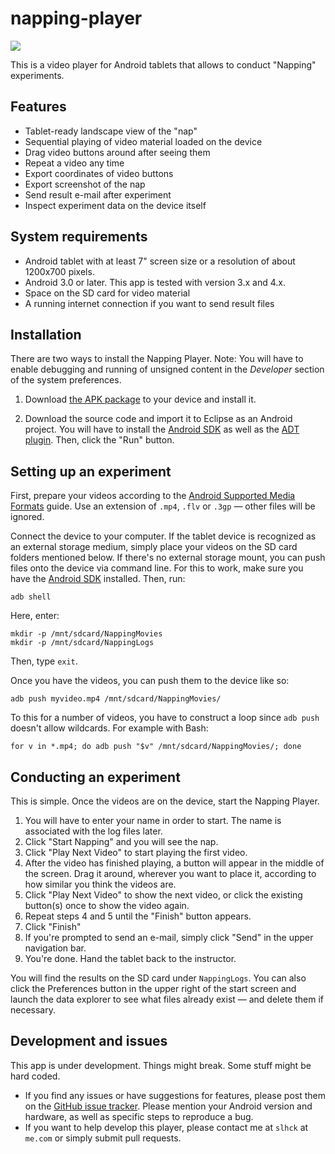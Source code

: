 napping-player
==============

![](http://www.dropbox.com/u/84665/quassumm/nplayer.png)

This is a video player for Android tablets that allows to conduct "Napping" experiments. 

## Features

- Tablet-ready landscape view of the "nap"
- Sequential playing of video material loaded on the device
- Drag video buttons around after seeing them
- Repeat a video any time
- Export coordinates of video buttons
- Export screenshot of the nap
- Send result e-mail after experiment
- Inspect experiment data on the device itself

## System requirements

- Android tablet with at least 7" screen size or a resolution of about 1200x700 pixels.
- Android 3.0 or later. This app is tested with version 3.x and 4.x.
- Space on the SD card for video material
- A running internet connection if you want to send result files

## Installation

There are two ways to install the Napping Player. Note: You will have to enable debugging and running of unsigned content in the *Developer* section of the system preferences.

1. Download [the APK package](https://dl.dropbox.com/u/84665/quassumm/napping-player.apk) to your device and install it.

2. Download the source code and import it to Eclipse as an Android project. You will have to install the [Android SDK](http://developer.android.com/sdk/index.html) as well as the [ADT plugin](http://developer.android.com/tools/sdk/eclipse-adt.html). Then, click the "Run" button.

## Setting up an experiment

First, prepare your videos according to the [Android Supported Media Formats](http://developer.android.com/guide/appendix/media-formats.html) guide. Use an extension of `.mp4`, `.flv` or `.3gp` — other files will be ignored.

Connect the device to your computer. If the tablet device is recognized as an external storage medium, simply place your videos on the SD card folders mentioned below. If there's no external storage mount, you can push files onto the device via command line. For this to work, make sure you have the [Android SDK](http://developer.android.com/sdk/index.html) installed. Then, run:

    adb shell

Here, enter:

    mkdir -p /mnt/sdcard/NappingMovies
    mkdir -p /mnt/sdcard/NappingLogs

Then,  type `exit`.

Once you have the videos, you can push them to the device like so:

    adb push myvideo.mp4 /mnt/sdcard/NappingMovies/

To this for a number of videos, you have to construct a loop since `adb push` doesn't allow wildcards. For example with Bash:

    for v in *.mp4; do adb push "$v" /mnt/sdcard/NappingMovies/; done


## Conducting an experiment

This is simple. Once the videos are on the device, start the Napping Player. 

1. You will have to enter your name in order to start. The name is associated with the log files later.
2. Click "Start Napping" and you will see the nap.
3. Click "Play Next Video" to start playing the first video.
4. After the video has finished playing, a button will appear in the middle of the screen. Drag it around, wherever you want to place it, according to how similar you think the videos are.
5. Click "Play Next Video" to show the next video, or click the existing button(s) once to show the video again.
6. Repeat steps 4 and 5 until the "Finish" button appears.
7. Click "Finish"
8. If you're prompted to send an e-mail, simply click "Send" in the upper navigation bar.
9. You're done. Hand the tablet back to the instructor.

You will find the results on the SD card under `NappingLogs`. You can also click the Preferences button in the upper right of the start screen and launch the data explorer to see what files already exist — and delete them if necessary.

## Development and issues

This app is under development. Things might break. Some stuff might be hard coded.

- If you find any issues or have suggestions for features, please post them on the [GitHub issue tracker](https://github.com/slhck/napping-player/issues). Please mention your Android version and hardware, as well as specific steps to reproduce a bug.
- If you want to help develop this player, please contact me at `slhck` at `me.com` or simply submit pull requests.






